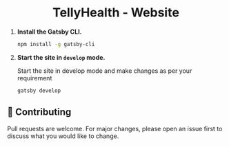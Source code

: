 <h1 align="center">
  TellyHealth - Website
</h1>

1. **Install the Gatsby CLI.**

   ```bash
   npm install -g gatsby-cli
   ```

2. **Start the site in `develop` mode.**

   Start the site in develop mode and make changes as per your requirement

   ```bash
   gatsby develop
   ```

## 🤝 Contributing

Pull requests are welcome. For major changes, please open an issue first to discuss what you would like to change.
